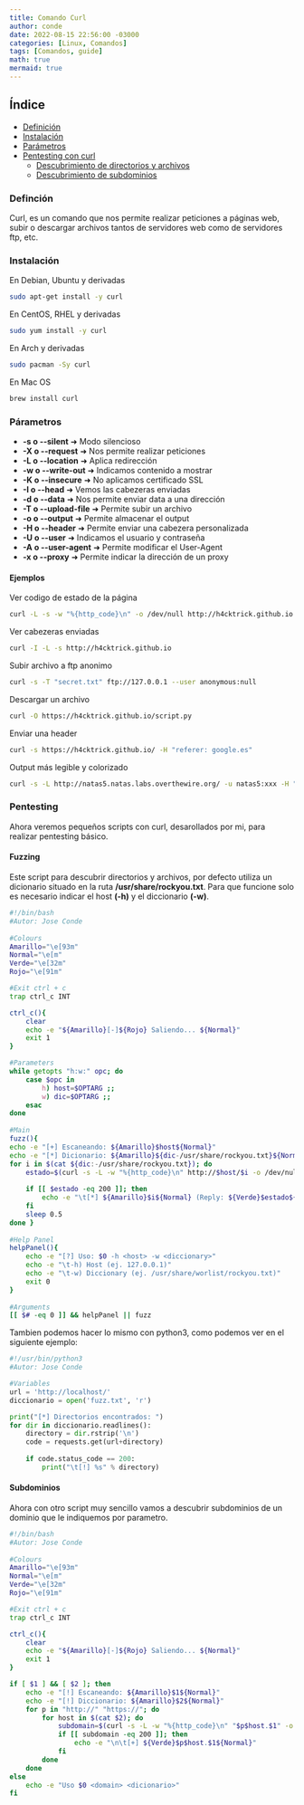 ```yaml
---
title: Comando Curl
author: conde
date: 2022-08-15 22:56:00 -03000 
categories: [Linux, Comandos]
tags: [Comandos, guide]
math: true
mermaid: true
---
```


## Índice
- [Definición](#definción)
- [Instalación](#instalación)
- [Parámetros](#párametros)
- [Pentesting con curl](#pentesting)
  - [Descubrimiento de directorios y archivos](#fuzzing)
  - [Descubrimiento de subdominios](#subdominios)


### Definción
Curl, es un comando que nos permite realizar peticiones a páginas web, subir o descargar archivos tantos de servidores
web como de servidores ftp, etc. 

### Instalación 
En Debian, Ubuntu y derivadas
```bash
sudo apt-get install -y curl
```
En CentOS, RHEL y derivadas
```bash
sudo yum install -y curl
```
En Arch y derivadas
```bash
sudo pacman -Sy curl
```
En Mac OS
```bash
brew install curl
```

### Párametros
- **-s o \--silent** ➜ Modo silencioso
- **-X o \--request** ➜ Nos permite realizar peticiones
- **-L o \--location** ➜ Aplica redirección 
- **-w o \--write-out** ➜ Indicamos contenido a mostrar
- **-K o \--insecure** ➜ No aplicamos certificado SSL 
- **-I o \--head** ➜ Vemos las cabezeras enviadas
- **-d o \--data** ➜ Nos permite enviar data a una dirección
- **-T o \--upload-file** ➜ Permite subir un archivo
- **-o o \--output** ➜ Permite almacenar el output
- **-H o \--header** ➜ Permite enviar una cabezera personalizada
- **-U o \--user** ➜ Indicamos el usuario y contraseña 
- **-A o \--user-agent** ➜ Permite modificar el User-Agent 
- **-x o \--proxy** ➜ Permite indicar la dirección de un proxy

#### Ejemplos
Ver codigo de estado de la página 
```bash
curl -L -s -w "%{http_code}\n" -o /dev/null http://h4cktrick.github.io
```
Ver cabezeras enviadas 
```bash
curl -I -L -s http://h4cktrick.github.io
```
Subir archivo a ftp anonimo
```bash
curl -s -T "secret.txt" ftp://127.0.0.1 --user anonymous:null
```
Descargar un archivo 
```bash
curl -O https://h4cktrick.github.io/script.py
```

Enviar una header 
```bash
curl -s https://h4cktrick.github.io/ -H "referer: google.es"
```

Output más legible y colorizado
```bash
curl -s -L http://natas5.natas.labs.overthewire.org/ -u natas5:xxx -H "Cookie: loggedin=1" | htmlq -p | batcat -l html
```

### Pentesting
Ahora veremos pequeños scripts con curl, desarollados por mi, para realizar pentesting básico. 
#### Fuzzing
Este script para descubrir directorios y archivos, por defecto utiliza un dicionario situado en la ruta **/usr/share/rockyou.txt**. 
Para que funcione solo es necesario indicar el host **(-h)** y el diccionario **(-w)**.
```bash
#!/bin/bash
#Autor: Jose Conde
 
#Colours
Amarillo="\e[93m"
Normal="\e[m"
Verde="\e[32m"
Rojo="\e[91m"

#Exit ctrl + c 
trap ctrl_c INT

ctrl_c(){
	clear
	echo -e "${Amarillo}[-]${Rojo} Saliendo... ${Normal}"
	exit 1
}

#Parameters
while getopts "h:w:" opc; do
    case $opc in
        h) host=$OPTARG ;;
        w) dic=$OPTARG ;;
    esac
done
 
#Main
fuzz(){
echo -e "[+] Escaneando: ${Amarillo}$host${Normal}"
echo -e "[*] Dicionario: ${Amarillo}${dic-/usr/share/rockyou.txt}${Normal}\n"
for i in $(cat ${dic:-/usr/share/rockyou.txt}); do
    estado=$(curl -s -L -w "%{http_code}\n" http://$host/$i -o /dev/null &)
 
    if [[ $estado -eq 200 ]]; then
        echo -e "\t[*] ${Amarillo}$i${Normal} (Reply: ${Verde}$estado${Normal})"
    fi
    sleep 0.5
done }
 
#Help Panel
helpPanel(){
    echo -e "[?] Uso: $0 -h <host> -w <diccionary>"
    echo -e "\t-h) Host (ej. 127.0.0.1)"
    echo -e "\t-w) Diccionary (ej. /usr/share/worlist/rockyou.txt)"
    exit 0
}
 
#Arguments
[[ $# -eq 0 ]] && helpPanel || fuzz
```
Tambien podemos hacer lo mismo con python3, como podemos ver en el siguiente ejemplo: 
```python
#!/usr/bin/python3
#Autor: Jose Conde 

#Variables
url = 'http://localhost/'
diccionario = open('fuzz.txt', 'r')

print("[*] Directorios encontrados: ")
for dir in diccionario.readlines():
	directory = dir.rstrip('\n')
	code = requests.get(url+directory)
	
	if code.status_code == 200: 
		print("\t[!] %s" % directory)
```

#### Subdominios
Ahora con otro script muy sencillo vamos a descubrir subdominios de un dominio que le indiquemos por parametro.
```bash 
#!/bin/bash
#Autor: Jose Conde
 
#Colours
Amarillo="\e[93m"
Normal="\e[m"
Verde="\e[32m"
Rojo="\e[91m"

#Exit ctrl + c 
trap ctrl_c INT

ctrl_c(){
	clear
	echo -e "${Amarillo}[-]${Rojo} Saliendo... ${Normal}"
	exit 1
}

if [ $1 ] && [ $2 ]; then
    echo -e "[!] Escaneando: ${Amarillo}$1${Normal}"
    echo -e "[!] Diccionario: ${Amarillo}$2${Normal}"
    for p in "http://" "https://"; do
        for host in $(cat $2); do
            subdomain=$(curl -s -L -w "%{http_code}\n" "$p$host.$1" -o /dev/null -k)
            if [[ subdomain -eq 200 ]]; then
                echo -e "\n\t[+] ${Verde}$p$host.$1${Normal}"
            fi
        done
    done
else
    echo -e "Uso $0 <domain> <dicionario>"
fi
```
